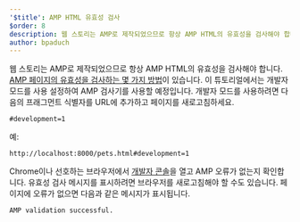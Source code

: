```yaml
---
'$title': AMP HTML 유효성 검사
$order: 8
description: 웹 스토리는 AMP로 제작되었으므로 항상 AMP HTML의 유효성을 검사해야 합니다. AMP 페이지의 유효성을 검사하는 몇 가지 방법이 있습니다...
author: bpaduch
---
```


웹 스토리는 AMP로 제작되었으므로 항상 AMP HTML의 유효성을 검사해야 합니다. [AMP 페이지의 유효성을 검사하는 몇 가지 방법](../../../../documentation/guides-and-tutorials/learn/validation-workflow/validate_amp.md)이 있습니다. 이 튜토리얼에서는 개발자 모드를 사용 설정하여 AMP 검사기를 사용할 예정입니다. 개발자 모드를 사용하려면 다음의 프래그먼트 식별자를 URL에 추가하고 페이지를 새로고침하세요.

```text
#development=1
```

예:

```text
http://localhost:8000/pets.html#development=1
```

Chrome이나 선호하는 브라우저에서 [개발자 콘솔](https://developer.chrome.com/devtools/docs/console)을 열고 AMP 오류가 없는지 확인합니다. 유효성 검사 메시지를 표시하려면 브라우저를 새로고침해야 할 수도 있습니다. 페이지에 오류가 없으면 다음과 같은 메시지가 표시됩니다.

```text
AMP validation successful.
```
